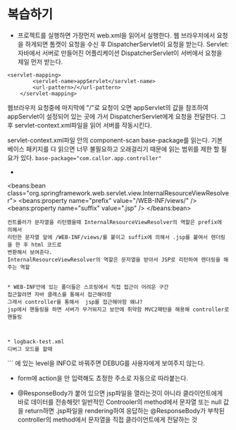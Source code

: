 # 복습하기

* 프로젝트를 실행하면 가장먼저 web.xml을 읽어서 실행한다.
웹 브라우저에서 요청을 하게되면 톰캣이 요청을 수신 후 DispatcherServlet이 요청을 받는다.
Servlet: 자바에서 서버로 만들어진 어플리케이션
DispatcherServlet이 서버에서 요청을 제일 먼저 받는다.
```
<servlet-mapping>
		<servlet-name>appServlet</servlet-name>
		<url-pattern>/</url-pattern>
	</servlet-mapping>
```
웹브라우저 요청중에 마지막에 "/"로 요청이 오면 appServlet의 값을 참조하여 appServlet이
설정되어 있는 곳에 가서  DispatcherServlet에게 요청을 전달한다.
그 후 servlet-context.xml파일을 읽어 서버를 작동시킨다.

servlet-context.xml파일 안의 component-scan base-package를 읽는다.
기본 베이스 패키지를 다 읽으면 너무 불필요하고 오래걸리기 때문에 읽는 범위를 제한 할 필요가 있다.
```base-package="com.callor.app.controller"```


* ```
<beans:bean class="org.springframework.web.servlet.view.InternalResourceViewResolver">
		<beans:property name="prefix" value="/WEB-INF/views/" />
		<beans:property name="suffix" value=".jsp" />
	</beans:bean>
```
컨트롤러가 문자열을 리턴했을때 InternalResourceViewResolver의 역할은 prefix에 의해서 
리턴한 문자열 앞에 /WEB-INF/views/를 붙이고 suffix에 의해서 .jsp를 붙여서 렌더링을 한 후 html 코드로
변환해서 보여준다.
InternalResourceViewResolver의 역할은 문자열을 받아서 JSP로 리턴하여 렌더링을 해주는 역할


* WEB-INF안에 있는 폴더들은 스프링에서 직접 접근이 어려운 구간
접근할려면 자바 클래스를 통해서 접근해야함
그래서 controller를 통해서  jsp를 접근해야함 왜냐?
jsp에서 핸들링을 하면 서버가 무거워지고 보안에 취약함 MVC2패턴을 해용해 controller로 핸들링



* logback-test.xml
디버그 모드를 할때

```
<logger name="com.callor.hello" level="INFO"  additivity="false">
        <appender-ref ref="STDOUT"/>
    </logger>
```
에 있는 level을 INFO로 바꿔주면 DEBUG를 사용자에게 보여주지 않는다.

* form에 action을 안 입력해도
쵸정한 주소로 자동으로 따라붙는다.

* @ResponseBody가 붙어 있으면 jsp파일을 열라는것이 아니라
클라이언트에게 바로 데이터를 전송해랏!
일반적인 Controoler의 method에서 문자열 또는 null 값을
return하면 .jsp파일을 rendering하여 응답하는
@ResponseBody가 부착된 controller의 method에서
문자열을 직접 클라이언트에게 전달하는 것